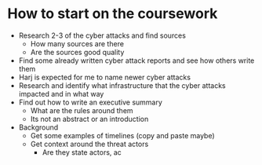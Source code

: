 # How to start on the coursework
- Research 2-3 of the cyber attacks and find sources
	- How many sources are there 
	- Are the sources good quality
- Find some already written cyber attack reports and see how others write them
- Harj is expected for me to name newer cyber attacks
- Research and identify what infrastructure that the cyber attacks impacted and in what way 
- Find out how to write an executive summary
	- What are the rules around them
	- Its not an abstract or an introduction
- Background
	- Get some examples of timelines (copy and paste maybe)
	- Get context around the threat actors 
		- Are they state actors, ac


